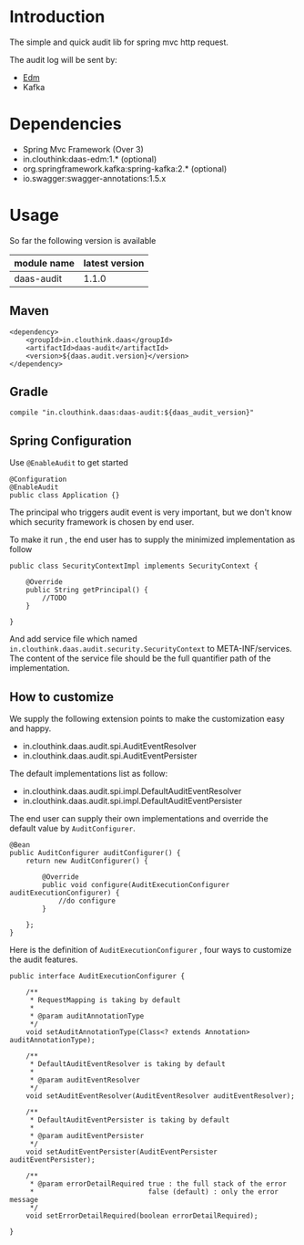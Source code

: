 # Introduction

The simple and quick audit lib for spring mvc http request.

The audit log will be sent by:

* [Edm](https://github.com/melthaw/spring-event-driven-message)
* Kafka

# Dependencies

* Spring Mvc Framework (Over 3)
* in.clouthink:daas-edm:1.* (optional)
* org.springframework.kafka:spring-kafka:2.* (optional)
* io.swagger:swagger-annotations:1.5.x

# Usage

So far the following version is available 

module name | latest version
------|------
daas-audit | 1.1.0

## Maven

    <dependency>
        <groupId>in.clouthink.daas</groupId>
        <artifactId>daas-audit</artifactId>
        <version>${daas.audit.version}</version>
    </dependency>

## Gradle

    compile "in.clouthink.daas:daas-audit:${daas_audit_version}"


## Spring Configuration

Use `@EnableAudit` to get started 

    @Configuration
    @EnableAudit
    public class Application {}


The principal who triggers audit event is very important, but we don't know which security framework is chosen by end user. 

To make it run , the end user has to supply the minimized implementation as follow

    public class SecurityContextImpl implements SecurityContext {
    
        @Override
        public String getPrincipal() {
            //TODO
        }
    
    }

And add service file which named `in.clouthink.daas.audit.security.SecurityContext` to META-INF/services.
The content of the service file should be the full quantifier path of the implementation.


## How to customize

We supply the following extension points to make the customization easy and happy.

* in.clouthink.daas.audit.spi.AuditEventResolver
* in.clouthink.daas.audit.spi.AuditEventPersister

The default implementations list as follow:

* in.clouthink.daas.audit.spi.impl.DefaultAuditEventResolver
* in.clouthink.daas.audit.spi.impl.DefaultAuditEventPersister

The end user can supply their own implementations and override the default value by `AuditConfigurer`.

    @Bean
	public AuditConfigurer auditConfigurer() {
		return new AuditConfigurer() {

			@Override
			public void configure(AuditExecutionConfigurer auditExecutionConfigurer) {
			    //do configure
			}

		};
	}

Here is the definition of `AuditExecutionConfigurer` , four ways to customize the audit features.

    public interface AuditExecutionConfigurer {
    
        /**
         * RequestMapping is taking by default
         *
         * @param auditAnnotationType
         */
        void setAuditAnnotationType(Class<? extends Annotation> auditAnnotationType);
    
        /**
         * DefaultAuditEventResolver is taking by default
         *
         * @param auditEventResolver
         */
        void setAuditEventResolver(AuditEventResolver auditEventResolver);
    
        /**
         * DefaultAuditEventPersister is taking by default
         *
         * @param auditEventPersister
         */
        void setAuditEventPersister(AuditEventPersister auditEventPersister);
    
        /**
         * @param errorDetailRequired true : the full stack of the error
         *                            false (default) : only the error message
         */
        void setErrorDetailRequired(boolean errorDetailRequired);
    
    }


